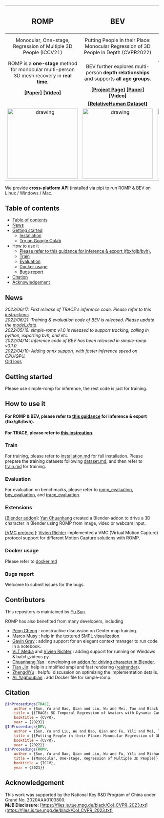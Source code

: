 | <h2 align="center"> ROMP </h2> | <h2 align="center"> BEV </h2> | <h2 align="center"> TRACE </h2> |
| :---: | :---: | :---: |
| Monocular, One-stage, Regression of Multiple 3D People (ICCV21) | Putting People in their Place: Monocular Regression of 3D People in Depth (CVPR2022) | TRACE: 5D Temporal Regression of Avatars with Dynamic Cameras in 3D Environments (CVPR2023) |
| ROMP is a **one-stage** method for monocular multi-person 3D mesh recovery in **real time**. | BEV further explores multi-person **depth relationships** and supports **all age groups**. | TRACE further **tracks specific subjects** and recover their **global 3D trajectory with dynamic cameras**. |
| **[[Paper]](https://arxiv.org/abs/2008.12272) [[Video]](https://www.youtube.com/watch?v=hunBPJxnyBU)** | **[[Project Page]](https://arthur151.github.io/BEV/BEV.html) [[Paper]](https://arxiv.org/abs/2112.08274) [[Video]](https://youtu.be/Q62fj_6AxRI)** |  **[[Project Page]](https://arthur151.github.io/TRACE/TRACE.html) [[Paper]](http://arxiv.org/abs/2306.02850) [[Video]](https://www.youtube.com/watch?v=l8aLHDXWQRw)** |
| | **[[RelativeHuman Dataset]](https://github.com/Arthur151/Relative_Human)** | **[[DynaCam Dataset]](https://github.com/Arthur151/DynaCam)** |
| <img src="../assets/demo/animation/blender_character_driven-min.gif" alt="drawing" height="230"/> | <img src="../assets/demo/images_results/BEV_tennis_results.png" alt="drawing" height="230"/> | <img src="https://www.yusun.work/TRACE/images/demo.gif" alt="drawing" height="230"/> |

We provide **cross-platform API** (installed via pip) to run ROMP & BEV on Linux / Windows / Mac. 

## Table of contents
- [Table of contents](#table-of-contents)
- [News](#news)
- [Getting started](#getting-started)
  - [Installation](#installation)
  - [Try on Google Colab](#try-on-google-colab)
- [How to use it](#how-to-use-it)
    - [Please refer to this guidance for inference & export (fbx/glb/bvh).](#please-refer-to-this-guidance-for-inference--export-fbxglbbvh)
  - [Train](#train)
  - [Evaluation](#evaluation)
  - [Docker usage](#docker-usage)
  - [Bugs report](#bugs-report)
- [Citation](#citation)
- [Acknowledgement](#acknowledgement)

## News
*2023/06/17: First release of TRACE's inference code. Please refer to this [instructions](simple_romp/trace2/README.md).*   
*2022/06/21: Training & evaluation code of BEV is released. Please update the [model_data](https://github.com/Arthur151/ROMP/releases/download/v1.1/model_data.zip).*   
*2022/05/16: simple-romp v1.0 is released to support tracking, calling in python, exporting bvh, and etc.*   
*2022/04/14: Inference code of BEV has been released in simple-romp v0.1.0.*   
*2022/04/10: Adding onnx support, with faster inference speed on CPU/GPU.*   
[Old logs](docs/updates.md)

## Getting started

Please use simple-romp for inference, the rest code is just for training.

## How to use it

#### For ROMP & BEV, please refer to [this guidance](https://github.com/Arthur151/ROMP/blob/master/simple_romp/README.md) for inference & export (fbx/glb/bvh).
#### For TRACE, please refer to [this instrcution](simple_romp/trace2/README.md).

### Train
For training, please refer to [installation.md](docs/installation.md) for full installation.
Please prepare the training datasets following [dataset.md](docs/dataset.md), and then refer to [train.md](docs/train.md) for training. 

### Evaluation

For evaluation on benchmarks, please refer to [romp_evaluation](docs/romp_evaluation.md), [bev_evaluation](docs/bev_evaluation.md), and [trace_evaluation](simple_romp/trace2/README.md).

### Extensions

[[Blender addon]](https://github.com/yanchxx/CDBA): [Yan Chuanhang](https://github.com/yanchxx) created a Blender-addon to drive a 3D character in Blender using ROMP from image, video or webcam input.

[[VMC protocol]](https://codeberg.org/vivi90/vmcps): [Vivien Richter](https://github.com/vivi90) implemented a VMC (Virtual Motion Capture) protocol support for different Motion Capture solutions with ROMP. 

### Docker usage

Please refer to [docker.md](docs/docker.md)

### Bugs report

Welcome to submit issues for the bugs.

## Contributors

This repository is maintained by [Yu Sun](https://www.yusun.work/).  

ROMP has also benefited from many developers, including   
 - [Peng Cheng](https://github.com/CPFLAME) : constructive discussion on Center map training.  
 - [Marco Musy](https://github.com/marcomusy) : help in [the textured SMPL visualization](https://github.com/marcomusy/vedo/issues/371).  
 - [Gavin Gray](https://github.com/gngdb) : adding support for an elegant context manager to run code in a notebook.  
 - [VLT Media](https://github.com/vltmedia) and [Vivien Richter](https://github.com/vivi90) : adding support for running on Windows & batch_videos.py.  
 - [Chuanhang Yan](https://github.com/yanch2116) : developing an [addon for driving character in Blender](https://github.com/yanch2116/Blender-addons-for-SMPL).  
 - [Tian Jin](https://github.com/jinfagang): help in simplified smpl and fast rendering ([realrender](https://pypi.org/project/realrender/)).
 - [ZhengdiYu](https://github.com/ZhengdiYu) : helpful discussion on optimizing the implementation details.
 - [Ali Yaghoubian](https://github.com/AliYqb) : add Docker file for simple-romp.

## Citation
```bibtex
@InProceedings{TRACE,
    author = {Sun, Yu and Bao, Qian and Liu, Wu and Mei, Tao and Black, Michael J.},
    title = {{TRACE: 5D Temporal Regression of Avatars with Dynamic Cameras in 3D Environments}}, 
    booktitle = {CVPR}, 
    year = {2023}}
@InProceedings{BEV,
    author = {Sun, Yu and Liu, Wu and Bao, Qian and Fu, Yili and Mei, Tao and Black, Michael J},
    title = {{Putting People in their Place: Monocular Regression of 3D People in Depth}},
    booktitle = {CVPR},
    year = {2022}}
@InProceedings{ROMP,
    author = {Sun, Yu and Bao, Qian and Liu, Wu and Fu, Yili and Michael J., Black and Mei, Tao},
    title = {{Monocular, One-stage, Regression of Multiple 3D People}},
    booktitle = {ICCV},
    year = {2021}}
```

## Acknowledgement
This work was supported by the National Key R&D Program of China under Grand No. 2020AAA0103800.  
**MJB Disclosure**: [https://files.is.tue.mpg.de/black/CoI_CVPR_2023.txt](https://files.is.tue.mpg.de/black/CoI_CVPR_2023.txt)
